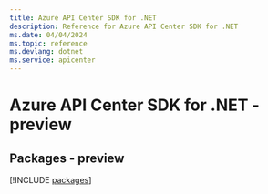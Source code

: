 ```yaml
---
title: Azure API Center SDK for .NET
description: Reference for Azure API Center SDK for .NET
ms.date: 04/04/2024
ms.topic: reference
ms.devlang: dotnet
ms.service: apicenter
---
```

# Azure API Center SDK for .NET - preview
## Packages - preview
[!INCLUDE [packages](api-center-index.md)]